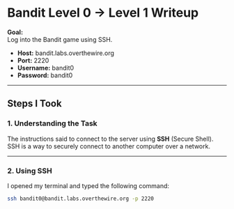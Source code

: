 # Bandit Level 0 → Level 1 Writeup

**Goal:**  
Log into the Bandit game using SSH.  
- **Host:** bandit.labs.overthewire.org  
- **Port:** 2220  
- **Username:** bandit0  
- **Password:** bandit0  

---

## Steps I Took

### 1. Understanding the Task
The instructions said to connect to the server using **SSH** (Secure Shell).  
SSH is a way to securely connect to another computer over a network.

---

### 2. Using SSH
I opened my terminal and typed the following command:

```bash
ssh bandit0@bandit.labs.overthewire.org -p 2220

